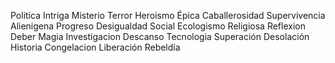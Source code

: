 Politica
Intriga
Misterio
Terror
Heroismo
Épica
Caballerosidad
Supervivencia
Alienigena
Progreso
Desigualdad Social
Ecologismo
Religiosa
Reflexion
Deber
Magia
Investigacion
Descanso
Tecnologia
Superación
Desolación
Historia
Congelacion
Liberación
Rebeldía